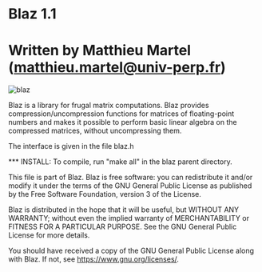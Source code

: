 
# Blaz 1.1
# Written by Matthieu Martel (matthieu.martel@univ-perp.fr)
![blaz](https://github.com/mmartel66/blaz/blob/master/blaz-logo.png)

Blaz is a library for frugal matrix computations. Blaz provides
compression/uncompression functions for matrices of floating-point
numbers and makes it possible to perform basic linear algebra on the
compressed matrices, without uncompressing them.

The interface is given in the file blaz.h

*** INSTALL:
To compile, run "make all" in the blaz parent directory.


This file is part of Blaz.  Blaz is free software: you can
redistribute it and/or modify it under the terms of the GNU General
Public License as published by the Free Software Foundation, version 3
of the License.

Blaz is distributed in the hope that it will be useful, but WITHOUT
ANY WARRANTY; without even the implied warranty of MERCHANTABILITY or
FITNESS FOR A PARTICULAR PURPOSE. See the GNU General Public License
for more details.

You should have received a copy of the GNU General Public License
along with Blaz.  If not, see <https://www.gnu.org/licenses/>.
